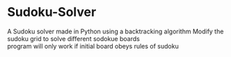 # Sudoku-Solver
A Sudoku solver made in Python using a backtracking algorithm 
Modify the sudoku grid to solve different sodokue boards  
program will only work if initial board obeys rules of sudoku 
